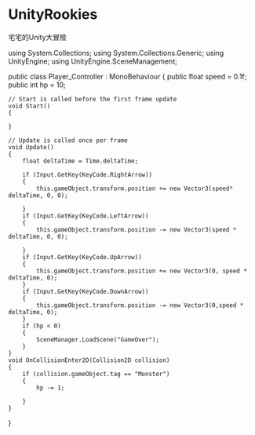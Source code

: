 # UnityRookies
宅宅的Unity大冒險

using System.Collections;
using System.Collections.Generic;
using UnityEngine;
using UnityEngine.SceneManagement;

public class Player_Controller : MonoBehaviour
{
    public float speed = 0.1f;
    public int hp = 10;

    // Start is called before the first frame update
    void Start()
    {

    }

    // Update is called once per frame
    void Update()
    {
        float deltaTime = Time.deltaTime;

        if (Input.GetKey(KeyCode.RightArrow))
        {
            this.gameObject.transform.position += new Vector3(speed* deltaTime, 0, 0);

        }
        if (Input.GetKey(KeyCode.LeftArrow))
        {
            this.gameObject.transform.position -= new Vector3(speed * deltaTime, 0, 0);

        }
        if (Input.GetKey(KeyCode.UpArrow))
        {
            this.gameObject.transform.position += new Vector3(0, speed * deltaTime, 0);
        }
        if (Input.GetKey(KeyCode.DownArrow))
        {
            this.gameObject.transform.position -= new Vector3(0,speed * deltaTime, 0);
        }
        if (hp < 0)
        {
            SceneManager.LoadScene("GameOver");
        }
    }
    void OnCollisionEnter2D(Collision2D collision)
    {
        if (collision.gameObject.tag == "Monster")
        {
            hp -= 1;

        }
    }

}
